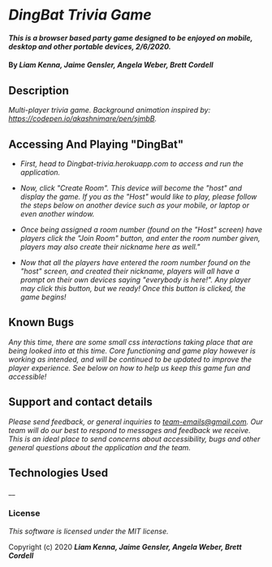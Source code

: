 # _DingBat Trivia Game_

#### _This is a browser based party game designed to be enjoyed on mobile, desktop and other portable devices, 2/6/2020._

#### By _**Liam Kenna, Jaime Gensler, Angela Weber, Brett Cordell**_

## Description

_Multi-player trivia game. Background animation inspired by: https://codepen.io/akashnimare/pen/sjmbB._

## Accessing And Playing "DingBat"

* _First, head to Dingbat-trivia.herokuapp.com to access and run the application._

* _Now, click "Create Room". This device will become the "host" and display the game. If you as the "Host" would like to play, please follow the steps below on another device such as your mobile, or laptop or even another window._

* _Once being assigned a room number (found on the "Host" screen) have players click the "Join Room" button, and enter the room number given, players may also create their nickname here as well."_

* _Now that all the players have entered the room number found on the "host" screen, and created their nickname, players will all have a prompt on their own devices saying "everybody is here!". Any player may click this button, but we ready! Once this button is clicked, the game begins!_

## Known Bugs

_Any this time, there are some small css interactions taking place that are being looked into at this time. Core functioning and game play however is working as intended, and will be continued to be updated to improve the player experience. See below on how to help us keep this game fun and accessible!_

## Support and contact details

_Please send feedback, or general inquiries to team-emails@gmail.com. Our team will do our best to respond to messages  and feedback we receive. This is an ideal place to send concerns about accessibility, bugs and other general questions about the application and the team._

## Technologies Used

__

### License

*This software is licensed under the MIT license.*

Copyright (c) 2020 **_Liam Kenna, Jaime Gensler, Angela Weber, Brett Cordell_**
